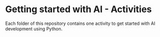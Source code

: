 # Getting started with AI - Activities
 
Each folder of this repository contains one activity to get started with AI development using Python.